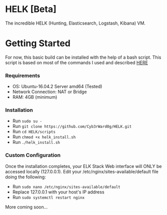 # HELK [Beta]
The incredible HELK (Hunting, Elasticsearch, Logstash, Kibana) VM. 

# Getting Started
For now, this basic build can be installed with the help of a bash script. This script is based on most of the commands I used and described [HERE](https://cyberwardog.blogspot.com/2017/02/setting-up-pentesting-i-mean-threat_98.html) 

### Requirements
* OS: Ubuntu-16.04.2 Server amd64 (Tested)
* Network Connection: NAT or Bridge
* RAM: 4GB (minimum)

### Installation
* Run `sudo su -`
* Run `git clone https://github.com/Cyb3rWard0g/HELK.git`
* Run `cd HELK/scripts`
* Run `chmod +x helk_install.sh`
* Run `./helk_install.sh`

### Custom Configuration
Once the installation completes, your ELK Stack Web interface will ONLY be accessed locally (127.0.0.1). Edit your /etc/nginx/sites-available/default file doing the following:
* Run `sudo nano /etc/nginx/sites-available/default`
* Replace 127.0.0.1 with your host's IP address
* Run `sudo systemctl restart nginx`

More coming soon...

